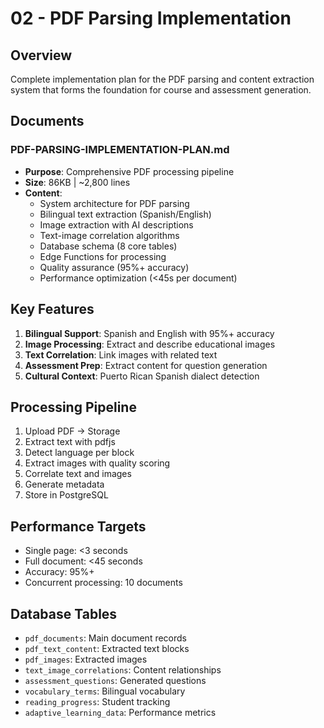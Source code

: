 # 02 - PDF Parsing Implementation

## Overview
Complete implementation plan for the PDF parsing and content extraction system that forms the foundation for course and assessment generation.

## Documents

### PDF-PARSING-IMPLEMENTATION-PLAN.md
- **Purpose**: Comprehensive PDF processing pipeline
- **Size**: 86KB | ~2,800 lines
- **Content**:
  - System architecture for PDF parsing
  - Bilingual text extraction (Spanish/English)
  - Image extraction with AI descriptions
  - Text-image correlation algorithms
  - Database schema (8 core tables)
  - Edge Functions for processing
  - Quality assurance (95%+ accuracy)
  - Performance optimization (<45s per document)

## Key Features
1. **Bilingual Support**: Spanish and English with 95%+ accuracy
2. **Image Processing**: Extract and describe educational images
3. **Text Correlation**: Link images with related text
4. **Assessment Prep**: Extract content for question generation
5. **Cultural Context**: Puerto Rican Spanish dialect detection

## Processing Pipeline
1. Upload PDF → Storage
2. Extract text with pdfjs
3. Detect language per block
4. Extract images with quality scoring
5. Correlate text and images
6. Generate metadata
7. Store in PostgreSQL

## Performance Targets
- Single page: <3 seconds
- Full document: <45 seconds
- Accuracy: 95%+
- Concurrent processing: 10 documents

## Database Tables
- `pdf_documents`: Main document records
- `pdf_text_content`: Extracted text blocks
- `pdf_images`: Extracted images
- `text_image_correlations`: Content relationships
- `assessment_questions`: Generated questions
- `vocabulary_terms`: Bilingual vocabulary
- `reading_progress`: Student tracking
- `adaptive_learning_data`: Performance metrics